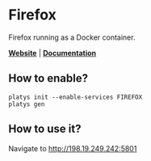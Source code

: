 # Firefox

Firefox running as a Docker container.

**[Website](https://www.mozilla.org/en-US/firefox/new/)** | **[Documentation](https://www.mozilla.org/en-US/firefox/new/)** 

## How to enable?

```
platys init --enable-services FIREFOX
platys gen
```

## How to use it?

Navigate to <http://198.19.249.242:5801>
